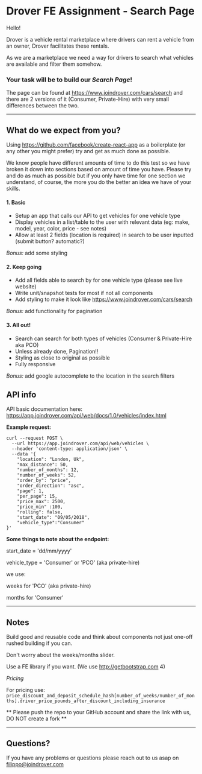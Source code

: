 # **Drover FE Assignment - Search Page**

Hello!

Drover is a vehicle rental marketplace where drivers can rent a vehicle from an owner, Drover facilitates these rentals.

As we are a marketplace we need a way for drivers to search what vehicles are available and filter them somehow.

### Your task will be to build our *Search Page*!

The page can be found at https://www.joindrover.com/cars/search and there are 2 versions of it (Consumer, Private-Hire) with very small differences between the two.

----

## What do we expect from you?

Using https://github.com/facebook/create-react-app as a boilerplate (or any other you might prefer) try and get as much done as possible.

We know people have different amounts of time to do this test so we have broken it down into sections based on amount of time you have. Please try and do as much as possible but if you only have time for one section we understand, of course, the more you do the better an idea we have of your skills.
 
 
#### 1. Basic

- Setup an app that calls our API to get vehicles for one vehicle type
- Display vehicles in a list/table to the user with relevant data (eg: make, model, year, color, price - see notes)
- Allow at least 2 fields (location is required) in search to be user inputted (submit button? automatic?)

*Bonus:* add some styling

#### 2. Keep going

- Add all fields able to search by for one vehicle type (please see live website)
- Write unit/snapshot tests for most if not all components
- Add styling to make it look like https://www.joindrover.com/cars/search

*Bonus:* add functionality for pagination

#### 3. All out!

- Search can search for both types of vehicles (Consumer & Private-Hire aka PCO)
- Unless already done, Pagination!!
- Styling as close to original as possible
- Fully responsive

*Bonus:* add google autocomplete to the location in the search filters


## API info

API basic documentation here: 
https://app.joindrover.com/api/web/docs/1.0/vehicles/index.html

**Example request:**
```
curl --request POST \
  --url https://app.joindrover.com/api/web/vehicles \
  --header 'content-type: application/json' \
  --data '{
	"location": "London, Uk",
	"max_distance": 50,
	"number_of_months": 12,
	"number_of_weeks": 52,
	"order_by": "price",
	"order_direction": "asc",
	"page": 1,
	"per_page": 15,
	"price_max": 2500,
	"price_min" :100,
	"rolling": false,
	"start_date": "09/05/2018",
	"vehicle_type":"Consumer"	
}'
```
**Some things to note about the endpoint:**

start_date = 'dd/mm/yyyy'

vehicle_type = 'Consumer' or 'PCO' (aka private-hire)

we use:

weeks for 'PCO' (aka private-hire)

months for 'Consumer'

------

## Notes

Build good and reusable code and think about components not just one-off rushed building if you can.

Don't worry about the weeks/months slider.

Use a FE library if you want. (We use http://getbootstrap.com 4)

*Pricing*

For pricing use: `price_discount_and_deposit_schedule_hash[number_of_weeks/number_of_months].driver_price_pounds_after_discount_including_insurance`

** Please push the repo to your GitHub account and share the link with us, DO NOT create a fork **

------

## Questions?

If you have any problems or questions please reach out to us asap on filippo@joindrover.com
